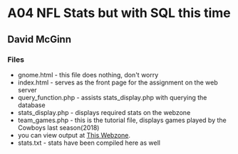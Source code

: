 # A04 NFL Stats but with SQL this time
## David McGinn

### Files
  * gnome.html - this file does nothing, don't worry
  * index.html - serves as the front page for the assignment on the web server
  * query_function.php - assists stats_display.php with querying the database
  * stats_display.php - displays required stats on the webzone
  * team_games.php - this is the tutorial file, displays games played by the Cowboys last season(2018)
  * you can view output at [This Webzone](http://cs2.mwsu.edu/~dmcginn/software_tools/stats_display.php "This Webzone").
  * stats.txt - stats have been compiled here as well
